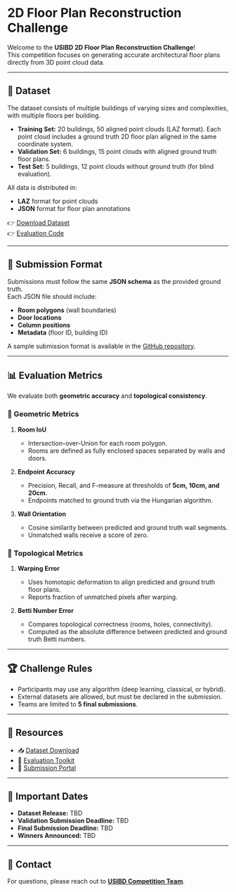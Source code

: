 # 2D Floor Plan Reconstruction Challenge  

Welcome to the **USIBD 2D Floor Plan Reconstruction Challenge**!  
This competition focuses on generating accurate architectural floor plans directly from 3D point cloud data.  

---

## 📂 Dataset  

The dataset consists of multiple buildings of varying sizes and complexities, with multiple floors per building.  

- **Training Set:** 20 buildings, 50 aligned point clouds (LAZ format). Each point cloud includes a ground truth 2D floor plan aligned in the same coordinate system.  
- **Validation Set:** 6 buildings, 15 point clouds with aligned ground truth floor plans.  
- **Test Set:** 5 buildings, 12 point clouds without ground truth (for blind evaluation).  

All data is distributed in:  
- **LAZ** format for point clouds  
- **JSON** format for floor plan annotations  

👉 [Download Dataset](#)  
👉 [Evaluation Code](#)  

---

## 📑 Submission Format  

Submissions must follow the same **JSON schema** as the provided ground truth.  
Each JSON file should include:  

- **Room polygons** (wall boundaries)  
- **Door locations**  
- **Column positions**  
- **Metadata** (floor ID, building ID)  

A sample submission format is available in the [GitHub repository](#).  

---

## 📊 Evaluation Metrics  

We evaluate both **geometric accuracy** and **topological consistency**.  

### 🔹 Geometric Metrics  
1. **Room IoU**  
   - Intersection-over-Union for each room polygon.  
   - Rooms are defined as fully enclosed spaces separated by walls and doors.  

2. **Endpoint Accuracy**  
   - Precision, Recall, and F-measure at thresholds of **5cm, 10cm, and 20cm**.  
   - Endpoints matched to ground truth via the Hungarian algorithm.  

3. **Wall Orientation**  
   - Cosine similarity between predicted and ground truth wall segments.  
   - Unmatched walls receive a score of zero.  

### 🔹 Topological Metrics  
1. **Warping Error**  
   - Uses homotopic deformation to align predicted and ground truth floor plans.  
   - Reports fraction of unmatched pixels after warping.  

2. **Betti Number Error**  
   - Compares topological correctness (rooms, holes, connectivity).  
   - Computed as the absolute difference between predicted and ground truth Betti numbers.  

---

## 🏆 Challenge Rules  

- Participants may use any algorithm (deep learning, classical, or hybrid).  
- External datasets are allowed, but must be declared in the submission.  
- Teams are limited to **5 final submissions**.  

---

## 🔗 Resources  

- 📥 [Dataset Download](#)  
- 🧩 [Evaluation Toolkit](#)  
- 🚀 [Submission Portal](#)  

---

## 📅 Important Dates  

- **Dataset Release:** TBD  
- **Validation Submission Deadline:** TBD  
- **Final Submission Deadline:** TBD  
- **Winners Announced:** TBD  

---

## 📧 Contact  

For questions, please reach out to **[USIBD Competition Team](#)**.  
